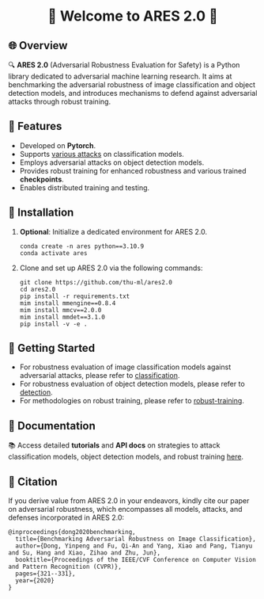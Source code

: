 <div align="center">

# 🚀 Welcome to **ARES 2.0** 🚀

</div>

## 🌐 Overview

🔍 **ARES 2.0** (Adversarial Robustness Evaluation for Safety) is a Python library dedicated to adversarial machine learning research. It aims at benchmarking the adversarial robustness of image classification and object detection models, and introduces mechanisms to defend against adversarial attacks through robust training.


## 🌟 Features

-  Developed on **Pytorch**.
- Supports [various attacks](todo) on classification models.
- Employs adversarial attacks on object detection models.
- Provides robust training for enhanced robustness and various trained **checkpoints**.
- Enables distributed training and testing.


## 💾 Installation

1. **Optional**: Initialize a dedicated environment for ARES 2.0.
   
   ```
   conda create -n ares python==3.10.9
   conda activate ares
   ```
2. Clone and set up ARES 2.0 via the following commands:
   
   ```
   git clone https://github.com/thu-ml/ares2.0
   cd ares2.0
   pip install -r requirements.txt
   mim install mmengine==0.8.4
   mim install mmcv==2.0.0 
   mim install mmdet==3.1.0
   pip install -v -e .
   ```

## 🚀 Getting Started

- For robustness evaluation of image classification models against adversarial attacks, please refer to [classification](./classification/README.md).
- For robustness evaluation of object detection models, please refer to [detection](./detection/README.md).
- For methodologies on robust training, please refer to [robust-training](./robust_training/README.md).


## 📘 Documentation

📚 Access detailed **tutorials** and **API docs** on strategies to attack classification models, object detection models, and robust training [here](https://thu-ml-ares2.0.io/).


## 📝 Citation

If you derive value from ARES 2.0 in your endeavors, kindly cite our  paper on adversarial robustness, which encompasses all models, attacks, and defenses incorporated in ARES 2.0:

```
@inproceedings{dong2020benchmarking,
  title={Benchmarking Adversarial Robustness on Image Classification},
  author={Dong, Yinpeng and Fu, Qi-An and Yang, Xiao and Pang, Tianyu and Su, Hang and Xiao, Zihao and Zhu, Jun},
  booktitle={Proceedings of the IEEE/CVF Conference on Computer Vision and Pattern Recognition (CVPR)},
  pages={321--331},
  year={2020}
}
```
